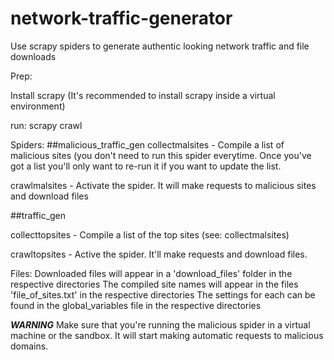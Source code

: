 # network-traffic-generator
Use scrapy spiders to generate authentic looking network traffic and file downloads

Prep:

Install scrapy
(It's recommended to install scrapy inside a virtual environment)

run:
    scrapy crawl <spider-name>

Spiders:
##malicious_traffic_gen
collectmalsites - Compile a list of malicious sites (you don't need to run this spider everytime.
                  Once you've got a list you'll only want to re-run it if you want to update the list.

crawlmalsites - Activate the spider. It will make requests to malicious sites and download files

##traffic_gen

collecttopsites - Compile a list of the top sites (see: collectmalsites)

crawltopsites - Active the spider. It'll make requests and download files.

Files:
Downloaded files will appear in a 'download_files' folder in the respective directories
The compiled site names will appear in the files 'file_of_sites.txt' in the respective directories
The settings for each can be found in the global_variables file in the respective directories


***WARNING***
Make sure that you're running the malicious spider in a virtual machine or the sandbox.
It will start making automatic requests to malicious domains.
